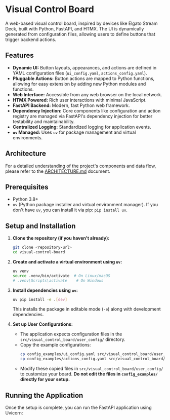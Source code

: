 # Visual Control Board

A web-based visual control board, inspired by devices like Elgato Stream Deck, built with Python, FastAPI, and HTMX. The UI is dynamically generated from configuration files, allowing users to define buttons that trigger backend actions.

## Features

*   **Dynamic UI:** Button layouts, appearances, and actions are defined in YAML configuration files (`ui_config.yaml`, `actions_config.yaml`).
*   **Pluggable Actions:** Button actions are mapped to Python functions, allowing for easy extension by adding new Python modules and functions.
*   **Web Interface:** Accessible from any web browser on the local network.
*   **HTMX Powered:** Rich user interactions with minimal JavaScript.
*   **FastAPI Backend:** Modern, fast Python web framework.
*   **Dependency Injection:** Core components like configuration and action registry are managed via FastAPI's dependency injection for better testability and maintainability.
*   **Centralized Logging:** Standardized logging for application events.
*   **`uv` Managed:** Uses `uv` for package management and virtual environments.

## Architecture

For a detailed understanding of the project's components and data flow, please refer to the [ARCHITECTURE.md](ARCHITECTURE.md) document.

## Prerequisites

*   Python 3.8+
*   `uv` (Python package installer and virtual environment manager). If you don't have `uv`, you can install it via pip: `pip install uv`.

## Setup and Installation

1.  **Clone the repository (if you haven't already):**
    ```bash
    git clone <repository-url>
    cd visual-control-board
    ```

2.  **Create and activate a virtual environment using `uv`:**
    ```bash
    uv venv
    source .venv/bin/activate  # On Linux/macOS
    # .venv\Scripts\activate    # On Windows
    ```

3.  **Install dependencies using `uv`:**
    ```bash
    uv pip install -e .[dev]
    ```
    This installs the package in editable mode (`-e`) along with development dependencies.

4.  **Set up User Configurations:**
    *   The application expects configuration files in the `src/visual_control_board/user_config/` directory.
    *   Copy the example configurations:
        ```bash
        cp config_examples/ui_config.yaml src/visual_control_board/user_config/
        cp config_examples/actions_config.yaml src/visual_control_board/user_config/
        ```
    *   Modify these copied files in `src/visual_control_board/user_config/` to customize your board. **Do not edit the files in `config_examples/` directly for your setup.**

## Running the Application

Once the setup is complete, you can run the FastAPI application using Uvicorn:

